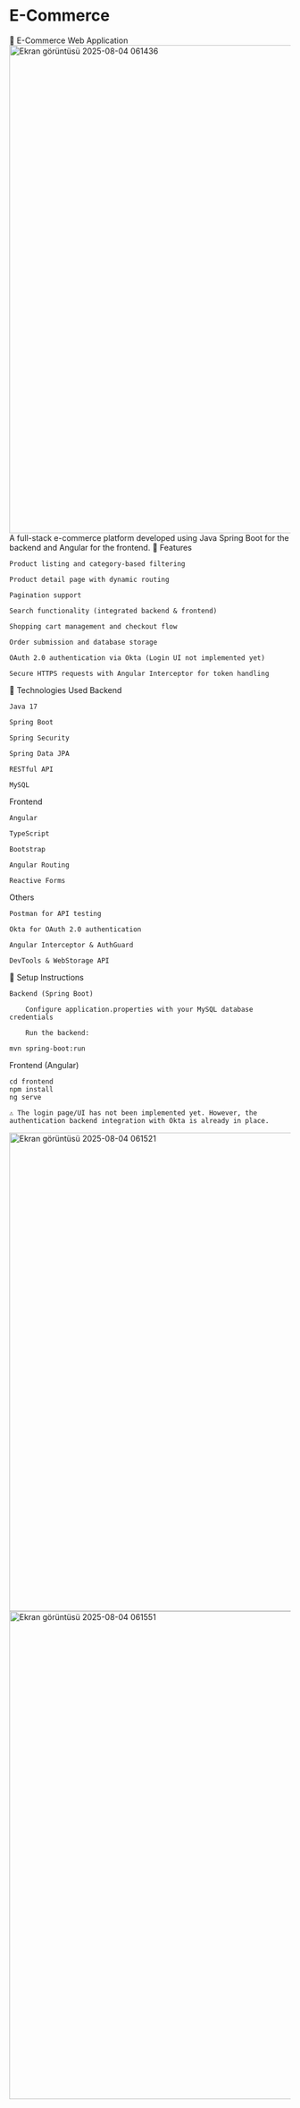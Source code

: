 ﻿# E-Commerce
🛒 E-Commerce Web Application
<img width="1917" height="872" alt="Ekran görüntüsü 2025-08-04 061436" src="https://github.com/user-attachments/assets/3c8921c8-c503-4824-8d79-9ad62dcc4fb5" />
A full-stack e-commerce platform developed using Java Spring Boot for the backend and Angular for the frontend.
🚀 Features

    Product listing and category-based filtering

    Product detail page with dynamic routing

    Pagination support

    Search functionality (integrated backend & frontend)

    Shopping cart management and checkout flow

    Order submission and database storage

    OAuth 2.0 authentication via Okta (Login UI not implemented yet)

    Secure HTTPS requests with Angular Interceptor for token handling

🧰 Technologies Used
Backend

    Java 17

    Spring Boot

    Spring Security

    Spring Data JPA

    RESTful API

    MySQL

Frontend

    Angular

    TypeScript

    Bootstrap

    Angular Routing

    Reactive Forms

Others

    Postman for API testing

    Okta for OAuth 2.0 authentication

    Angular Interceptor & AuthGuard

    DevTools & WebStorage API

🔧 Setup Instructions

    Backend (Spring Boot)

        Configure application.properties with your MySQL database credentials

        Run the backend:

    mvn spring-boot:run

Frontend (Angular)

    cd frontend
    npm install
    ng serve

    ⚠️ The login page/UI has not been implemented yet. However, the authentication backend integration with Okta is already in place.





<img width="1916" height="855" alt="Ekran görüntüsü 2025-08-04 061521" src="https://github.com/user-attachments/assets/ae4b737b-4c49-4f17-85aa-04e7a9e4fa8c" />


<img width="1918" height="872" alt="Ekran görüntüsü 2025-08-04 061551" src="https://github.com/user-attachments/assets/68574d00-0332-4241-af36-ea354f94ed7b" />



